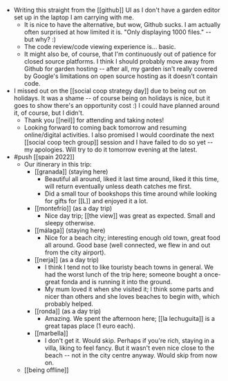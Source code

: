 - Writing this straight from the [[github]] UI as I don't have a garden editor set up in the laptop I am carrying with me. 
  - It is nice to have the alternative, but wow, Github sucks. I am actually often surprised at how limited it is. "Only displaying 1000 files." -- but why? :)
  - The code review/code viewing experience is... basic.
  - It might also be, of course, that I'm continuously out of patience for closed source platforms. I think I should probably move away from Github for garden hosting -- after all, my garden isn't really covered by Google's limitations on open source hosting as it doesn't contain code.
- I missed out on the [[social coop strategy day]] due to being out on holidays. It was a shame -- of course being on holidays is nice, but it goes to show there's an opportunity cost :) I could have planned around it, of course, but I didn't.
  - Thank you [[neil]] for attending and taking notes!
  - Looking forward to coming back tomorrow and resuming online/digital activities. I also promised I would coordinate the next [[social coop tech group]] session and I have failed to do so yet -- my apologies. Will try to do it tomorrow evening at the latest.
- #push [[spain 2022]]
  - Our itinerary in this trip:
    - [[granada]] (staying here)
      - Beautiful all around, liked it last time around, liked it this time, will return eventually unless death catches me first.
      - Did a small tour of bookshops this time around while looking for gifts for [[L]] and enjoyed it a lot.
    - [[montefrío]] (as a day trip)
      - Nice day trip; [[the view]] was great as expected. Small and sleepy otherwise.
    - [[málaga]] (staying here)
      - Nice for a beach city; interesting enough old town, great food all around. Good base (well connected, we flew in and out from the city airport).
    - [[nerja]] (as a day trip)
      - I think I tend not to like touristy beach towns in general. We had the worst lunch of the trip here; someone bought a once-great fonda and is running it into the ground.
      - My mum loved it when she visited it; I think some parts and nicer than others and she loves beaches to begin with, which probably helped.
    - [[ronda]] (as a day trip)
      - Amazing. We spent the afternoon here; [[la lechuguita]] is a great tapas place (1 euro each).
    - [[marbella]]
      - I don't get it. Would skip. Perhaps if you're rich, staying in a villa, liking to feel fancy. But it wasn't even nice close to the beach -- not in the city centre anyway. Would skip from now on.
  - [[being offline]] 

